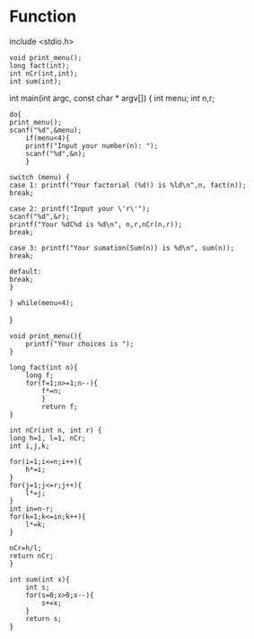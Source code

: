 # Function
include <stdio.h>

    void print_menu();
    long fact(int);
    int nCr(int,int);
    int sum(int);
    
int main(int argc, const char * argv[]) {
int menu;
int n,r;

    do{
    print_menu();
    scanf("%d",&menu);
        if(menu<4){
        printf("Input your number(n): ");
        scanf("%d",&n);
        }

    switch (menu) {
    case 1: printf("Your factorial (%d!) is %ld\n",n, fact(n));
    break;

    case 2: printf("Input your \'r\'");
    scanf("%d",&r);
    printf("Your %dC%d is %d\n", n,r,nCr(n,r));
    break;

    case 3: printf("Your sumation(Sum(n)) is %d\n", sum(n));
    break;

    default:
    break;
    } 
        
    } while(menu<4);

}

    void print_menu(){
        printf("Your choices is ");
    }

    long fact(int n){
        long f;
        for(f=1;n>=1;n--){
            f*=n;
            }
            return f;
    }
    
    int nCr(int n, int r) {
    long h=1, l=1, nCr;
    int i,j,k;

    for(i=1;i<=n;i++){
        h*=i;
    }
    for(j=1;j<=r;j++){
        l*=j;
    }
    int in=n-r;
    for(k=1;k<=in;k++){
        l*=k;
    }

    nCr=h/l;
    return nCr;
    }

    int sum(int x){
        int s;
        for(s=0;x>0;x--){
            s+=x;
        }
        return s;
    }
    
